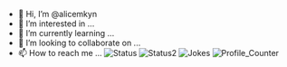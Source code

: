 - 👋 Hi, I’m @alicemkyn
- 👀 I’m interested in ...
- 🌱 I’m currently learning ...
- 💞️ I’m looking to collaborate on ...
- 📫 How to reach me ...
![Status]( https://github-readme-stats.vercel.app/api?username=alicemkyn&show_icons=true)
![Status2]( https://github-readme-stats.vercel.app/api/top-langs/?username=alicemkyn&theme=blue-green)
![Jokes]( https://readme-jokes.vercel.app/api)
![Profile_Counter]( https://komarev.com/ghpvc/?username=alicemkyn)

<!---
alicemkyn/alicemkyn is a ✨ special ✨ repository because its `README.md` (this file) appears on your GitHub profile.
You can click the Preview link to take a look at your changes.
--->
